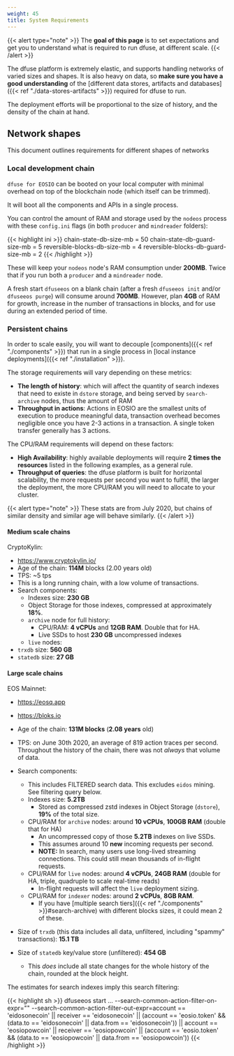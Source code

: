 ```yaml
---
weight: 45
title: System Requirements
---
```


{{< alert type="note" >}}
The **goal of this page** is to set expectations and get you to understand what is required to run dfuse, at different scale.
{{< /alert >}}

The dfuse platform is extremely elastic, and supports handling networks of varied sizes and shapes. It is also heavy on data, so **make sure you have a good understanding** of the [different data stores, artifacts and databases]({{< ref "./data-stores-artifacts" >}}) required for dfuse to run.

The deployment efforts will be proportional to the size of history,
and the density of the chain at hand.


## Network shapes

This document outlines requirements for different shapes of networks


### Local development chain

`dfuse for EOSIO` can be booted on your local computer with minimal overhead on top of the blockchain node (which itself can be trimmed).

It will boot all the components and APIs in a single process.

You can control the amount of RAM and storage used by the `nodeos` process with these `config.ini` flags (in both `producer` and `mindreader` folders):

{{< highlight ini >}}
chain-state-db-size-mb = 50
chain-state-db-guard-size-mb = 5
reversible-blocks-db-size-mb = 4
reversible-blocks-db-guard-size-mb = 2
{{< /highlight >}}

These will keep your `nodeos` node's RAM consumption under **200MB**. Twice that if you run both a `producer` and a `mindreader` node.

A fresh start `dfuseeos` on a blank chain (after a fresh `dfuseeos init` and/or `dfuseeos purge`) will consume around **700MB**. However, plan **4GB** of RAM for growth, increase in the number of transactions in blocks, and for use during an extended period of time.


### Persistent chains

In order to scale easily, you will want to decouple [components]({{< ref "./components" >}}) that run in a single process in [local instance deployments]({{< ref "./installation" >}}).

The storage requirements will vary depending on these metrics:

* **The length of history**: which will affect the quantity of search indexes that need to existe in `dstore` storage, and being served by `search-archive` nodes, thus the amount of RAM
* **Throughput in actions**: Actions in EOSIO are the smallest units of execution to produce meaningful data, transaction overhead becomes negligible once you have 2-3 actions in a transaction. A single token transfer generally has 3 actions.

The CPU/RAM requirements will depend on these factors:

* **High Availability**: highly available deployments will require **2 times the resources** listed in the following examples, as a general rule.
* **Throughput of queries**: the dfuse platform is built for horizontal scalability, the more requests per second you want to fulfill, the larger the deployment, the more CPU/RAM you will need to allocate to your cluster.

{{< alert type="note" >}}
These stats are from July 2020, but chains of similar density and
similar age will behave similarly.
{{< /alert >}}



<!-- #### Small scale chains -->

<!-- EOSIO Testnet (by Block.one): -->

<!-- * https://testnet.eos.io/ -->
<!-- * Age of the chain: 14M blocks (2.5 months old, **[refreshes (resets) each 3 months](https://testnet.eos.io/faq)**) -->
<!-- * TPS: 2-3 actions/s -->


#### Medium scale chains

CryptoKylin:

* https://www.cryptokylin.io/
* Age of the chain: **114M** blocks (2.00 years old)
* TPS: ~5 tps
* This is a long running chain, with a low volume of transactions.
* Search components:
  * Indexes size: **230 GB**
  * Object Storage for those indexes, compressed at approximately **18%**.
  * `archive` node for full history:
    * CPU/RAM: **4 vCPUs** and **12GB RAM**. Double that for HA.
    * Live SSDs to host **230 GB** uncompressed indexes
  * `live` nodes:
* `trxdb` size: **560 GB**
* `statedb` size: **27 GB**


#### Large scale chains

EOS Mainnet:

* https://eosq.app
* https://bloks.io
* Age of the chain: **131M blocks** (**2.08 years** old)
* TPS: on June 30th 2020, an average of 819 action traces per second.   Throughout the history of the chain, there was not _always_ that volume of data.
* Search components:
  * This includes FILTERED search data.  This excludes `eidos` mining.  See filtering query below.
  * Indexes size: **5.2TB**
    * Stored as compressed zstd indexes in Object Storage (`dstore`), **19%** of the total size.
  * CPU/RAM for `archive` nodes: around **10 vCPUs**, **100GB RAM** (double that for HA)
    * An uncompressed copy of those **5.2TB** indexes on live SSDs.
    * This assumes around 10 **new** incoming requests per second.
    * **NOTE:** In search, many users use long-lived streaming connections. This could still mean thousands of in-flight requests.
  * CPU/RAM for `live` nodes: around **4 vCPUs**, **24GB RAM** (double for HA, triple, quadruple to scale real-time reads)
    * In-flight requests will affect the `live` deployment sizing.
  * CPU/RAM for `indexer` nodes: around **2 vCPUs**, **8GB RAM**.
    * If you have [multiple search tiers]({{< ref "./components" >}}#search-archive) with different blocks sizes, it could mean 2 of these.

* Size of `trxdb` (this data includes all data, unfiltered, including "spammy" transactions): **15.1 TB**

* Size of `statedb` key/value store (unfiltered): **454 GB**
  * This _does_ include all state changes for the whole history of the chain, rounded at the block height.

The estimates for search indexes imply this search filtering:

{{< highlight sh >}}
dfuseeos start
      ...
      --search-common-action-filter-on-expr=""
      --search-common-action-filter-out-expr=account == 'eidosonecoin' || receiver == 'eidosonecoin' || (account == 'eosio.token' && (data.to == 'eidosonecoin' || data.from == 'eidosonecoin')) || account == 'eosiopowcoin' || receiver == 'eosiopowcoin' || (account == 'eosio.token' && (data.to == 'eosiopowcoin' || data.from == 'eosiopowcoin'))
{{< /highlight >}}

```
```

